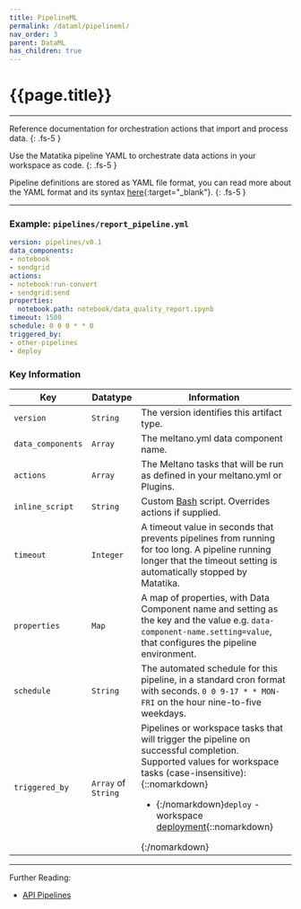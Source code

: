 ```yaml
---
title: PipelineML
permalink: /dataml/pipelineml/
nav_order: 3
parent: DataML
has_children: true
---
```


# {{page.title}}

---

Reference documentation for orchestration actions that import and process data.
{: .fs-5 }

Use the Matatika pipeline YAML to orchestrate data actions in your workspace as code.
{: .fs-5 }

Pipeline definitions are stored as YAML file format, you can read more about the YAML format and its syntax [here](https://yaml.org/){:target="_blank"}.
{: .fs-5 }

---

### Example: `pipelines/report_pipeline.yml`

```yaml
version: pipelines/v0.1
data_components:
- notebook
- sendgrid
actions:
- notebook:run-convert
- sendgrid:send
properties:
  notebook.path: notebook/data_quality_report.ipynb
timeout: 1500
schedule: 0 0 0 * * 0
triggered_by:
- other-pipelines
- deploy
```

### Key Information

Key               | Datatype  | Information
----------------- | --------- | -----------
`version`         | `String`  | The version identifies this artifact type.
`data_components` | `Array`   | The meltano.yml data component name.
`actions`         | `Array`   | The Meltano tasks that will be run as defined in your meltano.yml or Plugins.
`inline_script`   | `String`  | Custom [Bash](https://www.gnu.org/software/bash/) script.  Overrides actions if supplied.
`timeout`         | `Integer` | A timeout value in seconds that prevents pipelines from running for too long. A pipeline running longer that the timeout setting is automatically stopped by Matatika.
`properties`      | `Map`     | A map of properties, with Data Component name and setting as the key and the value e.g. `data-component-name.setting=value`, that configures the pipeline environment.
`schedule`        | `String`  | The automated schedule for this pipeline, in a standard cron format with seconds.  `0 0 9-17 * * MON-FRI` on the hour nine-to-five weekdays.
`triggered_by`    | `Array` of `String` | Pipelines or workspace tasks that will trigger the pipeline on successful completion.<br>Supported values for workspace tasks (case-insensitive):{::nomarkdown}<ul><li>{:/nomarkdown}`deploy` - workspace [deployment]({{site.baseurl}}/api/resources/deployments){::nomarkdown}</li></ul>{:/nomarkdown}

---

Further Reading: 

- [API Pipelines]({{site.baseurl}}/api/resources/pipelines)
